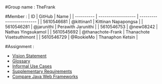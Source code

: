 #Group name : TheFrank

#Member :
| ID | GitHub | Name |
| ---------- | ------------------- | ------------------------- |
| 5610546681 | @kittinan1 | Kittinan Napapongsa |
| 5610546281 | @jarunithi | Perawith Jarunithi |
| 5610546753 | @new08242 | Nathas Yingsukamol |
| 5610545692 | @thanachote-Frank | Thanachote Visetsuthimont |
| 5610546729 | @RookieMo | Thanaphon Ketsin |

#Assignment :
* [Vision Statement](VisionStatement.md)
* [Glossary](Glossary.md)
* [Informal Use Cases](InformalUsecase.md)
* [Supplementary Requirements](Supplementary%20Requirements.md)
* [Compare Java Web Frameworks](https://docs.google.com/document/d/1o8bMPrYDwTdEttYjW-ho9TOFRJf3J8HkiTGMGTgfWfw/edit?usp=sharing)
